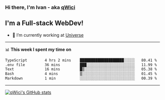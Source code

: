 ### Hi there, I'm Ivan - aka [qWici][website]

## I'm a Full-stack WebDev!
- 🔭 I’m currently working at [Universe][universe]

---

📊 **This week I spent my time on**
<!--START_SECTION:waka-->

```txt
TypeScript        4 hrs 2 mins    ████████████████████░░░░░   80.41 %
.env file         36 mins         ███░░░░░░░░░░░░░░░░░░░░░░   11.99 %
Text              16 mins         █▒░░░░░░░░░░░░░░░░░░░░░░░   05.38 %
Bash              4 mins          ▒░░░░░░░░░░░░░░░░░░░░░░░░   01.45 %
Markdown          1 min           ░░░░░░░░░░░░░░░░░░░░░░░░░   00.39 %
```

<!--END_SECTION:waka-->

---

[![qWici's GitHub stats](https://github-readme-stats.vercel.app/api?username=qWici)](https://github.com/qWici/github-readme-stats)

[website]: https://devkucher.com
[twitter]: https://twitter.com/KucherDev
[linkedin]: https://www.linkedin.com/in/ivankucher
[universe]: https://universeapps.limited
